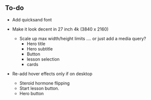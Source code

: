 ## To-do

   - Add quicksand font
   
   - Make it look decent in 27 inch 4k (3840 x 2160) 
      - Scale up max width/height limits .... or just add a media query?
         - Hero title 
         - Hero subtitle
         - Button 
         - lesson selection 
         - cards
   


   - Re-add hover effects only if on desktop 
      - Steroid hormone flipping
      - Start lesson button.
      - Hero button 
   